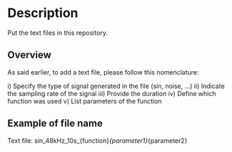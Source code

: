 # Description

Put the text files in this repository.

## Overview

As said earlier, to add a text file, please follow this nomenclature:

i) Specify the type of signal generated in the file (sin, noise, ...)
ii) Indicate the sampling rate of the signal
iii) Provide the duration
iv) Define which function was used
v) List parameters of the function

## Example of file name

Text file:
sin_48kHz_10s_{function}_{parameter1}_{parameter2}
